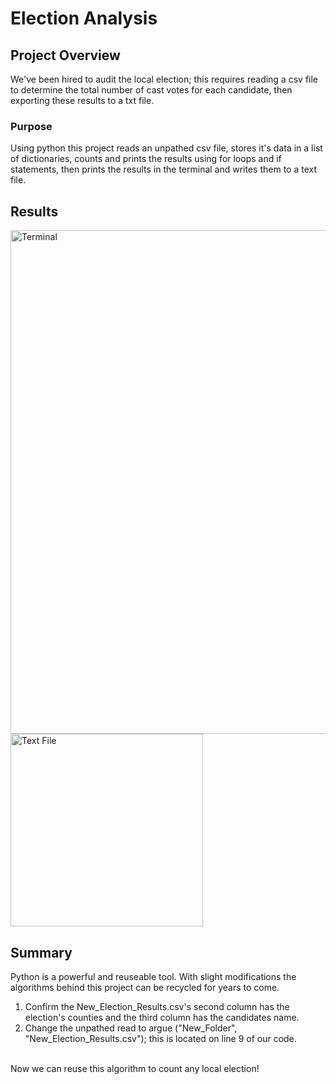 # Election Analysis
## Project Overview
We've been hired to audit the local election; this requires reading a csv file to determine the total number of cast votes for each candidate, then exporting these results to a txt file. 

### Purpose
Using python this project reads an unpathed csv file, stores it's data in a list of dictionaries, counts and prints the results using for loops and if statements, then prints the results in the terminal and writes them to a text file. 

## Results

<img width="806" alt="Terminal" src="https://user-images.githubusercontent.com/79609464/160296360-0f02842e-6b1c-49e1-be73-0b4fb18bf8b9.png">
<img width="308" alt="Text File" src="https://user-images.githubusercontent.com/79609464/160296361-6a18d68b-41d0-40da-89fa-77850d3300c9.png">

## Summary

Python is a powerful and reuseable tool. With slight modifications the algorithms behind this project can be recycled for years to come. 
1) Confirm the New_Election_Results.csv's second column has the election's counties and the third column has the candidates name.
2) Change the unpathed read to argue ("New_Folder", "New_Election_Results.csv"); this is located on line 9 of our code.
<br /> 
Now we can reuse this algorithm to count any local election!
